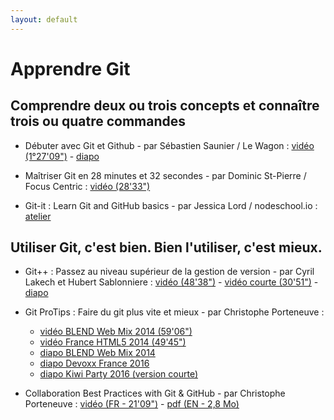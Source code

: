 ```yaml
---
layout: default
---
```



# Apprendre Git

## Comprendre deux ou trois concepts et connaître trois ou quatre commandes

+ Débuter avec Git et Github - par Sébastien Saunier / Le Wagon : [vidéo (1°27'09")](https://www.youtube.com/watch?v=V6Zo68uQPqE) - [diapo](http://sebastien.saunier.me/git-intro/#/)

+ Maîtriser Git en 28 minutes et 32 secondes - par Dominic St-Pierre / Focus Centric : [vidéo (28'33")](https://www.youtube.com/watch?v=5IcYILdejs8&)

+ Git-it : Learn Git and GitHub basics - par Jessica Lord / nodeschool.io : [atelier](https://github.com/jlord/git-it)

## Utiliser Git, c'est bien. Bien l'utiliser, c'est mieux.

+ Git++ : Passez au niveau supérieur de la gestion de version - par Cyril Lakech et Hubert Sablonniere : [vidéo (48'38")](https://www.youtube.com/watch?v=rt-9mPaYtKo) - [vidéo courte (30'51")](https://www.youtube.com/watch?v=m0_C2cfM9IM) - [diapo](http://webadeo.github.io/git-simpler-better-faster-stronger/#1.0)

+ Git ProTips : Faire du git plus vite et mieux - par Christophe Porteneuve : 
  + [vidéo BLEND Web Mix 2014 (59'06")](https://www.youtube.com/watch?v=ypR-rEBCoag)
  + [vidéo France HTML5 2014 (49'45")](https://www.youtube.com/watch?v=OMg7LfSuSUU)
  + [diapo BLEND Web Mix 2014](http://delicious-insights.com/talks/blend2014-git-protips/)
  + [diapo Devoxx France 2016](http://tdd.github.io/devoxx-git-protips/)
  + [diapo Kiwi Party 2016 (version courte)](http://tdd.github.io/kiwiparty-git-protips/)

+ Collaboration Best Practices with Git & GitHub - par Christophe Porteneuve : [vidéo (FR - 21'09")](https://www.youtube.com/watch?v=HHE19hKsrW4) - [pdf (EN - 2,8 Mo)](http://delicious-insights.com/git-github-collab-bp.pdf)

